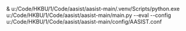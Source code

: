 & u:/Code/HKBU/1/Code/aasist/aasist-main/.venv/Scripts/python.exe u:/Code/HKBU/1/Code/aasist/aasist-main/main.py  --eval --config u:/Code/HKBU/1/Code/aasist/aasist-main/config/AASIST.conf
